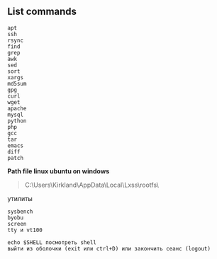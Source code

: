 ## List commands
```
apt
ssh
rsync
find
grep
awk
sed
sort
xargs
md5sum
gpg
curl
wget
apache
mysql
python
php
gcc
tar
emacs
diff
patch
```
**Path file linux ubuntu on windows**
>C:\Users\Kirkland\AppData\Local\Lxss\rootfs\

утилиты
```
sysbench
byobu
screen 
tty и vt100
```

```
echo $SHELL посмотреть shell
выйти из оболочки (exit или ctrl+D) или закончить сеанс (logout)
```
